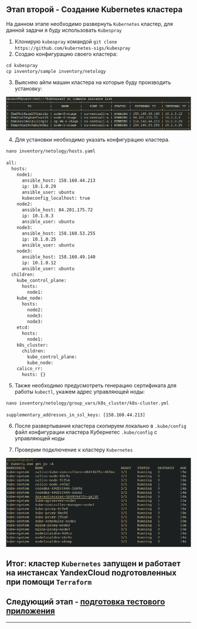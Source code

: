 ## Этап второй - Создание Kubernetes кластера

На данном этапе необходимо развернуть `Kubernetes` кластер, для данной задачи я буду использовать `Kubespray`

1. Клонирую `kubespray` командой `git clone https://github.com/kubernetes-sigs/kubespray`
2. Создаю конфигурацию своего кластера:

```shell
cd kubespray
cp inventory/sample inventory/netology
```

3. Выясняю айпи машин кластера на которые буду производить установку:

![instances](img/img_1.png)

4. Для установки необходимо указать конфигурацию кластера.

```shell
nano inventory/netology/hosts.yaml

all:
  hosts:
    node1:
      ansible_host: 158.160.44.213
      ip: 10.1.0.29
      ansible_user: ubuntu
      kubeconfig_localhost: true
    node2:
      ansible_host: 84.201.175.72
      ip: 10.1.0.3
      ansible_user: ubuntu
    node3:
      ansible_host: 158.160.53.255
      ip: 10.1.0.25
      ansible_user: ubuntu
    node3:
      ansible_host: 158.160.49.140
      ip: 10.1.0.12
      ansible_user: ubuntu
  children:
    kube_control_plane:
      hosts:
        node1:
    kube_node:
      hosts:
        node2:
        node3:
        node3:
    etcd:
      hosts:
        node1:
    k8s_cluster:
      children:
        kube_control_plane:
        kube_node:
    calico_rr:
      hosts: {}
```

5. Также необходимо предусмотреть генерацию сертификата для работы `kubectl`, укажем адрес управляющей ноды:

```shell
nano inventory/netology/group_vars/k8s_cluster/k8s-cluster.yml

supplementary_addresses_in_ssl_keys: [158.160.44.213]
```

6. После развертывания кластера скопируем локально в `.kube/config` файл конфигурации кластера Кубернетес `.kube/config` с управляющей ноды

7. Проверим подключение к кластеру `Kubernetes`

![kubectl](img/img_2.png)



## Итог: кластер `Kubernetes` запущен и работает на инстансах YandexCloud подготовленных при помощи `Terraform`

## Следующий этап - [подготовка тестового приложения](../app/README.md)

---